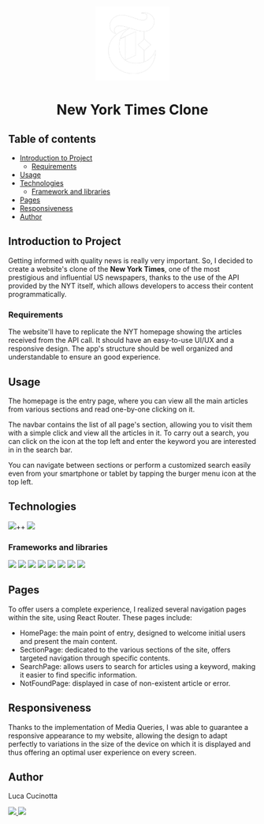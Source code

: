 <div align="center"><img src="src/assets/img/nyt-logo.png" width="150px"></div>
<h1 align="center">New York Times Clone</h1>

## Table of contents

- [Introduction to Project](#introduction-to-project)
  - [Requirements](#requirements)
- [Usage](#usage)
- [Technologies](#technologies)
  - [Framework and libraries](#framework-and-libraries)
- [Pages](#pages)
- [Responsiveness](#responsiveness)
- [Author](#author)

## Introduction to Project

Getting informed with quality news is really very important. So, I decided to create a website's clone of the **New York Times**, one of the most prestigious and influential US newspapers, thanks to the use of the API provided by the NYT itself, which allows developers to access their content programmatically.

### Requirements

The website'll have to replicate the NYT homepage showing the articles received from the API call. It should have an easy-to-use UI/UX and a responsive design. The app's structure should be well organized and understandable to ensure an good experience.

## Usage

The homepage is the entry page, where you can view all the main articles from various sections and read one-by-one clicking on it.

The navbar contains the list of all page's section, allowing you to visit them with a simple click and view all the articles in it.
To carry out a search, you can click on the icon at the top left and enter the keyword you are interested in in the search bar.

You can navigate between sections or perform a customized search easily even from your smartphone or tablet by tapping the burger menu icon at the top left.

## Technologies

<p align="left">
  <img src="https://img.shields.io/badge/VSCode-0078D4?style=for-the-badge&logo=visual%20studio%20code&logoColor=white"/>++
  <img src="https://img.shields.io/badge/JavaScript-323330?style=for-the-badge&logo=javascript&logoColor=F7DF1E"/>
</p>

### Frameworks and libraries

<p align="left">
  <img src="https://img.shields.io/badge/Vite-B73BFE?style=for-the-badge&logo=vite&logoColor=FFD62E"/>
  <img src="https://img.shields.io/badge/React-20232A?style=for-the-badge&logo=react&logoColor=61DAFB"/>
  <img src="https://img.shields.io/badge/React_Router-CA4245?style=for-the-badge&logo=react-router&logoColor=white"/>
  <img src="https://img.shields.io/badge/Redux-593D88?style=for-the-badge&logo=redux&logoColor=white"/>
  <img src="https://img.shields.io/badge/React_Query-FF4154?style=for-the-badge&logo=React_Query&logoColor=white"/>
  <img src="https://img.shields.io/badge/axios-671ddf?&style=for-the-badge&logo=axios&logoColor=white"/>
  <img src="https://img.shields.io/badge/Sass-CC6699?style=for-the-badge&logo=sass&logoColor=white"/>
  <img src="https://img.shields.io/badge/Font_Awesome-339AF0?style=for-the-badge&logo=fontawesome&logoColor=white"/>
</p>

## Pages

To offer users a complete experience, I realized several navigation pages within the site, using React Router. These pages include:

- HomePage: the main point of entry, designed to welcome initial users and present the main content.
- SectionPage: dedicated to the various sections of the site, offers targeted navigation through specific contents.
- SearchPage: allows users to search for articles using a keyword, making it easier to find specific information.
- NotFoundPage: displayed in case of non-existent article or error.

## Responsiveness

Thanks to the implementation of Media Queries, I was able to guarantee a responsive appearance to my website, allowing the design to adapt perfectly to variations in the size of the device on which it is displayed and thus offering an optimal user experience on every screen.

## Author

Luca Cucinotta

<p align="left">
  <a href="https://github.com/lucacucinotta">
    <img src="https://img.shields.io/badge/GitHub-100000?style=for-the-badge&logo=github&logoColor=white"/>
  </a>
  <a href="https://www.linkedin.com/in/luca-cucinotta-4b836b278/">
    <img src="https://img.shields.io/badge/LinkedIn-0077B5?style=for-the-badge&logo=linkedin&logoColor=white"/>
  </a>
</p>
